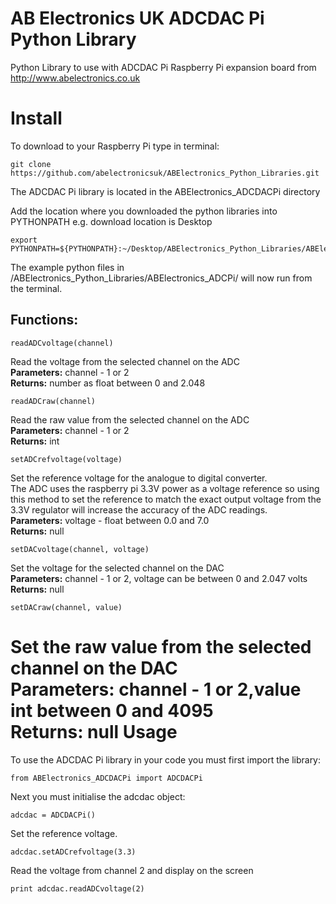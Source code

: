 AB Electronics UK ADCDAC Pi Python Library
=====

Python Library to use with ADCDAC Pi Raspberry Pi expansion board from http://www.abelectronics.co.uk

Install
====

To download to your Raspberry Pi type in terminal: 

```
git clone https://github.com/abelectronicsuk/ABElectronics_Python_Libraries.git
```
The ADCDAC Pi library is located in the ABElectronics_ADCDACPi directory

Add the location where you downloaded the python libraries into PYTHONPATH e.g. download location is Desktop
```
export PYTHONPATH=${PYTHONPATH}:~/Desktop/ABElectronics_Python_Libraries/ABElectronics_ADCDACPi/
```

The example python files in /ABElectronics_Python_Libraries/ABElectronics_ADCPi/ will now run from the terminal.

Functions:
----------

```
readADCvoltage(channel) 
```
Read the voltage from the selected channel on the ADC  
**Parameters:** channel - 1 or 2  
**Returns:** number as float between 0 and 2.048

```
readADCraw(channel) 
```
Read the raw value from the selected channel on the ADC  
**Parameters:** channel - 1 or 2  
**Returns:** int
```
setADCrefvoltage(voltage)
```
Set the reference voltage for the analogue to digital converter.  
The ADC uses the raspberry pi 3.3V power as a voltage reference so using this method to set the reference to match the exact output voltage from the 3.3V regulator will increase the accuracy of the ADC readings.  
**Parameters:** voltage - float between 0.0 and 7.0  
**Returns:** null

```
setDACvoltage(channel, voltage)
```
Set the voltage for the selected channel on the DAC  
**Parameters:** channel - 1 or 2,  voltage can be between 0 and 2.047 volts  
**Returns:** null 

```
setDACraw(channel, value)
```
Set the raw value from the selected channel on the DAC  
**Parameters:** channel - 1 or 2,value int between 0 and 4095  
**Returns:** null 
Usage
====

To use the ADCDAC Pi library in your code you must first import the library:
```
from ABElectronics_ADCDACPi import ADCDACPi
```
Next you must initialise the adcdac object:
```
adcdac = ADCDACPi()
```
Set the reference voltage.
```
adcdac.setADCrefvoltage(3.3)
```
Read the voltage from channel 2 and display on the screen
```
print adcdac.readADCvoltage(2)
```
